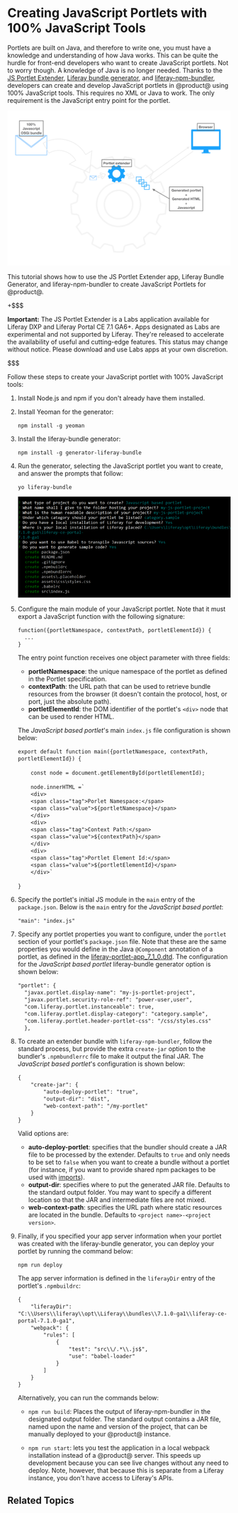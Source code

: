 # Creating JavaScript Portlets with 100% JavaScript Tools

Portlets are built on Java, and therefore to write one, you must have a 
knowledge and understanding of how Java works. This can be quite the hurdle for 
front-end developers who want to create JavaScript portlets. Not to worry 
though. A knowledge of Java is no longer needed. Thanks to the 
[JS Portlet Extender](), 
[Liferay bundle generator](), 
and 
[liferay-npm-bundler](), 
developers can create and develop JavaScript portlets in @product@ using 100% 
JavaScript tools. This requires no XML or Java to work. The only requirement is 
the JavaScript entry point for the portlet. 

![Figure 1: Service Definition](../../images/extender-lifecycle.png)

This tutorial shows how to use the JS Portlet Extender app, Liferay Bundle 
Generator, and liferay-npm-bundler to create JavaScript Portlets for @product@. 

+$$$

**Important:** The JS Portlet Extender is a Labs application available for 
Liferay DXP and Liferay Portal CE 7.1 GA6+. Apps designated as Labs are 
experimental and not supported by Liferay. They're released to accelerate the 
availability of useful and cutting-edge features. This status may change without 
notice. Please download and use Labs apps at your own discretion.

$$$

Follow these steps to create your JavaScript portlet with 100% JavaScript tools:

1.  Install Node.js and npm if you don't already have them installed.

2.  Install Yeoman for the generator:

        npm install -g yeoman
        
3.  Install the liferay-bundle generator:

        npm install -g generator-liferay-bundle
        
4.  Run the generator, selecting the JavaScript portlet you want to create, and 
    answer the prompts that follow:

        yo liferay-bundle

    ![Figure 2: The liferay-bundle generator prompts you for portlet options.](../../images/liferay-bundle-generator-prompts.png)

5.  Configure the main module of your JavaScript portlet. Note that it must 
    export a JavaScript function with the following signature:

        function({portletNamespace, contextPath, portletElementId}) {
          ...
        }

    The entry point function receives one object parameter with three fields:

    - **portletNamespace**: the unique namespace of the portlet as defined in 
    the Portlet specification.
    - **contextPath**: the URL path that can be used to retrieve bundle 
    resources from the browser (it doesn't contain the protocol, host, or port, 
    just the absolute path).
    - **portletElementId**: the DOM identifier of the portlet's `<div>` node 
    that can be used to render HTML.

    The *JavaScript based portlet*'s main `index.js` file configuration is shown 
    below:
    
        export default function main({portletNamespace, contextPath, 
        portletElementId}) {
            
            const node = document.getElementById(portletElementId);
            
            node.innerHTML =`
            <div>
            <span class="tag">Porlet Namespace:</span>
            <span class="value">${portletNamespace}</span>
            </div>
            <div>
            <span class="tag">Context Path:</span>
            <span class="value">${contextPath}</span>
            </div>
            <div>
            <span class="tag">Portlet Element Id:</span>
            <span class="value">${portletElementId}</span>
            </div>`
            
        }

6.  Specify the portlet's initial JS module in the `main` entry of the 
    `package.json`. Below is the `main` entry for the 
    *JavaScript based portlet*:
    
        "main": "index.js"
        
7.  Specify any portlet properties you want to configure, under the `portlet` 
    section of your portlet's `package.json` file. Note that these are the same 
    properties you would define in the Java `@Component` annotation of a 
    portlet, as defined in the 
    [liferay-portlet-app_7_1_0.dtd](@platform-ref@/7.1-latest/definitions/liferay-portlet-app_7_1_0.dtd.html). 
    The configuration for the *JavaScript based portlet* liferay-bundle 
    generator option is shown below:

        "portlet": {
          "javax.portlet.display-name": "my-js-portlet-project",
          "javax.portlet.security-role-ref": "power-user,user",
          "com.liferay.portlet.instanceable": true,
          "com.liferay.portlet.display-category": "category.sample",
          "com.liferay.portlet.header-portlet-css": "/css/styles.css"
          },

8.  To create an extender bundle with `liferay-npm-bundler`, follow the standard 
    process, but provide the extra `create-jar` option to the bundler's 
    `.npmbundlerrc` file to make it output the final JAR. The 
    *JavaScript based portlet*'s configuration is shown below:

        {
            "create-jar": {
                "auto-deploy-portlet": "true",
                "output-dir": "dist",
                "web-context-path": "/my-portlet"
            }
        }

    Valid options are:

    - **auto-deploy-portlet**: specifies that the bundler should create a JAR 
    file to be processed by the extender. Defaults to `true` and only needs to 
    be set to `false` when you want to create a bundle without a portlet 
    (for instance, if you want to provide shared npm packages to be used with 
      [imports](/develop/reference/-/knowledge_base/7-1/changes-between-liferay-npm-bundler-1x-and-2x#manually-deduplicating-through-importing)).
    - **output-dir**: specifies where to put the generated JAR file. Defaults to 
    the standard output folder. You may want to specify a different location so 
    that the JAR and intermediate files are not mixed.
    - **web-context-path**: specifies the URL path where static resources are 
    located in the bundle. Defaults to `<project name>-<project version>`. 

9.  Finally, if you specified your app server information when your portlet was 
    created with the liferay-bundle generator, you can deploy your portlet by 
    running the command below:

        npm run deploy

    The app server information is defined in the `liferayDir` entry of the 
    portlet's `.npmbuildrc`:
    
        {
        	"liferayDir": "C:\\Users\\liferay\\opt\\Liferay\\bundles\\7.1.0-ga1\\liferay-ce-portal-7.1.0-ga1",
        	"webpack": {
        		"rules": [
        			{
        				"test": "src\\/.*\\.js$",
        				"use": "babel-loader"
        			}
        		]
        	}
        }

    Alternatively, you can run the commands below:
    
    - `npm run build`: Places the output of liferay-npm-bundler in the designated output folder. The standard output contains a JAR file, named upon the name and version of the project, that can be
    manually deployed to your @product@ instance.
    
    - `npm run start`: lets you test the application in a local webpack 
    installation instead of a @product@ server. This speeds up development 
    because you can see live changes without any need to deploy. Note, however, 
    that because this is separate from a Liferay instance, you don't have access 
    to Liferay's APIs. 

## Related Topics

[]()

[]()